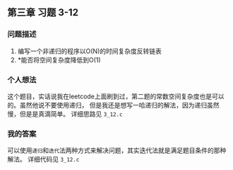 ##  第三章 习题 3-12

### 问题描述

1. 编写一个非递归的程序以O(N)的时间复杂度反转链表
2. *能否将空间复杂度降低到O(1)

### 个人想法
这个题目，实话说我在leetcode上面刷到过，第二题的常数空间复杂度也是可以的。虽然他说不要使用递归，
但是我还是想写一哈递归的解法，因为递归虽然慢，但是是真滴简单。
详细思路见 `3_12.c`

### 我的答案
可以使用`递归`和`迭代`法两种方式来解决问题，其实迭代法就是满足题目条件的那种解法。
详细代码见 `3_12.c`
